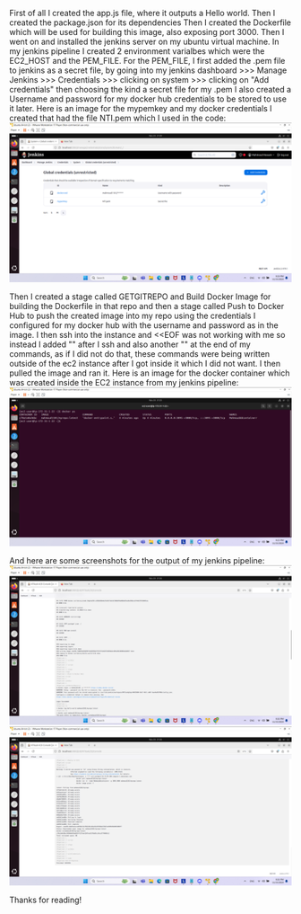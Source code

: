 First of all I created the app.js file, where it outputs a Hello world.
Then I created the package.json for its dependencies
Then I created the Dockerfile which will be used for building this image, also exposing port 3000.
Then I went on and installed the jenkins server on my ubuntu virtual machine.
In my jenkins pipeline I created 2 environment varialbes which were the EC2_HOST and the PEM_FILE.
For the PEM_FILE, I first added the .pem file to jenkins as a secret file, by going into my jenkins dashboard >>> Manage Jenkins >>> Credentials >>> clicking on system >>> clicking on "Add credentials" then choosing the kind a secret file for my .pem I also created a Username and password for my docker hub credentials to be stored to use it later.
Here is an image for the mypemkey and my docker credentials I created that had the file NTI.pem which I used in the code:
![Screenshot](./myyimages/Mycredentials.png)

Then I created a stage called GETGITREPO and Build Docker Image for building the Dockerfile in that repo and then a stage called Push to Docker Hub to push the created image into my repo using the credentials I configured for my docker hub with the username and password as in the image.
I then ssh into the instance and <<EOF was not working with me so instead I added "" after I ssh and also another "" at the end of my commands, as if I did not do that, these commands were being written outside of the ec2 instance after I got inside it which I did not want.
I then pulled the image and ran it.
Here is an image for the docker container which was created inside the EC2 instance from my jenkins pipeline:
![Screenshot](./myyimages/MyContainer.png)

And here are some screenshots for the output of my jenkins pipeline:
![Screenshot](./myyimages/Output1.png)
![Screenshot](./myyimages/Output2.png)

Thanks for reading!



